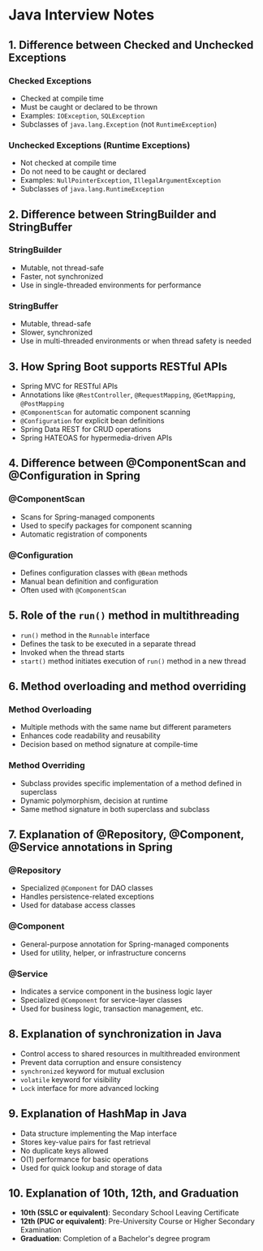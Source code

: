 # Java Interview Notes

## 1. Difference between Checked and Unchecked Exceptions

### Checked Exceptions
- Checked at compile time
- Must be caught or declared to be thrown
- Examples: `IOException`, `SQLException`
- Subclasses of `java.lang.Exception` (not `RuntimeException`)

### Unchecked Exceptions (Runtime Exceptions)
- Not checked at compile time
- Do not need to be caught or declared
- Examples: `NullPointerException`, `IllegalArgumentException`
- Subclasses of `java.lang.RuntimeException`

## 2. Difference between StringBuilder and StringBuffer

### StringBuilder
- Mutable, not thread-safe
- Faster, not synchronized
- Use in single-threaded environments for performance

### StringBuffer
- Mutable, thread-safe
- Slower, synchronized
- Use in multi-threaded environments or when thread safety is needed

## 3. How Spring Boot supports RESTful APIs

- Spring MVC for RESTful APIs
- Annotations like `@RestController`, `@RequestMapping`, `@GetMapping`, `@PostMapping`
- `@ComponentScan` for automatic component scanning
- `@Configuration` for explicit bean definitions
- Spring Data REST for CRUD operations
- Spring HATEOAS for hypermedia-driven APIs

## 4. Difference between @ComponentScan and @Configuration in Spring

### @ComponentScan
- Scans for Spring-managed components
- Used to specify packages for component scanning
- Automatic registration of components

### @Configuration
- Defines configuration classes with `@Bean` methods
- Manual bean definition and configuration
- Often used with `@ComponentScan`

## 5. Role of the `run()` method in multithreading

- `run()` method in the `Runnable` interface
- Defines the task to be executed in a separate thread
- Invoked when the thread starts
- `start()` method initiates execution of `run()` method in a new thread

## 6. Method overloading and method overriding

### Method Overloading
- Multiple methods with the same name but different parameters
- Enhances code readability and reusability
- Decision based on method signature at compile-time

### Method Overriding
- Subclass provides specific implementation of a method defined in superclass
- Dynamic polymorphism, decision at runtime
- Same method signature in both superclass and subclass

## 7. Explanation of @Repository, @Component, @Service annotations in Spring

### @Repository
- Specialized `@Component` for DAO classes
- Handles persistence-related exceptions
- Used for database access classes

### @Component
- General-purpose annotation for Spring-managed components
- Used for utility, helper, or infrastructure concerns

### @Service
- Indicates a service component in the business logic layer
- Specialized `@Component` for service-layer classes
- Used for business logic, transaction management, etc.

## 8. Explanation of synchronization in Java

- Control access to shared resources in multithreaded environment
- Prevent data corruption and ensure consistency
- `synchronized` keyword for mutual exclusion
- `volatile` keyword for visibility
- `Lock` interface for more advanced locking

## 9. Explanation of HashMap in Java

- Data structure implementing the Map interface
- Stores key-value pairs for fast retrieval
- No duplicate keys allowed
- O(1) performance for basic operations
- Used for quick lookup and storage of data

## 10. Explanation of 10th, 12th, and Graduation

- **10th (SSLC or equivalent)**: Secondary School Leaving Certificate
- **12th (PUC or equivalent)**: Pre-University Course or Higher Secondary Examination
- **Graduation**: Completion of a Bachelor's degree program

